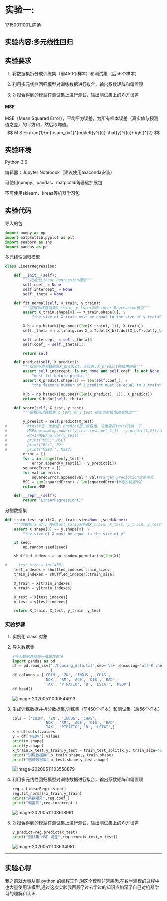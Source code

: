 # 实验一:

17150011001_陈扬

## 实验内容:多元线性回归



## 实验要求

1. 将数据集拆分成训练集（前450个样本）和测试集（后56个样本）

2. 利用多元线性回归模型对训练数据进行拟合，输出系数矩阵和偏置项

3. 对拟合得到的模型在测试集上进行测试，输出测试集上的均方误差

#### MSE

MSE（Mean Squared Error），平均平方误差，为所有样本误差（真实值与预测值之差）的平方和，然后取均值。
$$
M S E=\frac{1}{m} \sum_{i=1}^{m}\left(y^{(i)}-\hat{y}^{(i)}\right)^{2}
$$

## 实验环境

Python 3.6

编辑器：Jupyter Notebook（建议使用anaconda安装）

可使用numpy、pandas、matplotlib等基础扩展包

不可使用sklearn、kreas等机器学习包

## 实验代码

导入的包

```python
import numpy as np
import matplotlib.pyplot as plt
import seaborn as sns
import pandas as pd
```

多元线性回归模型

```python
class LinearRegression:

    def __init__(self):
        """初始化Linear Regression模型"""
        self.coef_ = None
        self.intercept_ = None
        self._theta = None

    def fit_normal(self, X_train, y_train):
        """根据训练数据集X_train, y_train训练Linear Regression模型"""
        assert X_train.shape[0] == y_train.shape[0], \
            "the size of X_train must be equal to the size of y_train"

        X_b = np.hstack([np.ones((len(X_train), 1)), X_train])
        self._theta = np.linalg.inv(X_b.T.dot(X_b)).dot(X_b.T).dot(y_train)

        self.intercept_ = self._theta[0]
        self.coef_ = self._theta[1:]

        return self

    def predict(self, X_predict):
        """给定待预测数据集X_predict，返回表示X_predict的结果向量"""
        assert self.intercept_ is not None and self.coef_ is not None, \
            "must fit before predict!"
        assert X_predict.shape[1] == len(self.coef_), \
            "the feature number of X_predict must be equal to X_train"

        X_b = np.hstack([np.ones((len(X_predict), 1)), X_predict])
        return X_b.dot(self._theta)

    def score(self, X_test, y_test):
        """根据测试数据集 X_test 和 y_test 确定当前模型的准确度"""

        y_predict = self.predict(X_test)
#         #testY是一维数组，predicY是二维数组，故需要将testY转换一下
#         MSE=np.sum(np.power((y_test.reshape(-1,1) - y_predict),2))/len(y_test)
#         R2=1-MSE/np.var(y_test)
#         print("MSE:",MSE)
#         print("R2:", R2)
#         print("MSE2:", MSE2)
        error = []
        for i in range(len(y_test)):
            error.append(y_test[i] - y_predict[i])
        squaredError = []
        for val in error:
            squaredError.append(val * val)#target-prediction之差平方 
        MSE = sum(squaredError) / len(squaredError)#均方误差MSE
        return MSE

    def __repr__(self):
        return "LinearRegression()"
```

分割数据集

```python
def train_test_split(X, y, train_size=None ,seed=None):
    """将数据 X 和 y 按照test_ratio分割成X_train, X_test, y_train, y_test"""
    assert X.shape[0] == y.shape[0], \
        "the size of X must be equal to the size of y"

    if seed:
        np.random.seed(seed)

    shuffled_indexes = np.random.permutation(len(X))

#     test_size = int(450)
    test_indexes = shuffled_indexes[train_size:]
    train_indexes = shuffled_indexes[:train_size]

    X_train = X[train_indexes]
    y_train = y[train_indexes]

    X_test = X[test_indexes]
    y_test = y[test_indexes]

    return X_train, X_test, y_train, y_test
```

### 实验步骤

1. 实例化 class 对象

2. 导入数据集

    ```python
    #导入数据并给每一维属性命名
    import pandas as pd
    df = pd.read_csv("./housing_data.txt",sep='\s+',encoding='utf-8',header=None,
                     )
    df.columns = ['CRIM', 'ZN', 'INDUS', 'CHAS', 
                  'NOX', 'RM', 'AGE', 'DIS', 'RAD', 
                  'TAX', 'PTRATIO', 'B', 'LSTAT', 'MEDV']
    df.head()
    ```

    ![image-20200511000544913](https://cy-1256894686.cos.ap-beijing.myqcloud.com/cy/2020-05-10-160545.png)

3. 生成训练数据并拆分数据集,训练集（前450个样本）和测试集（后56个样本）

    ```python
    cols = ['CRIM', 'ZN', 'INDUS', 'CHAS', 
                  'NOX', 'RM', 'AGE', 'DIS', 'RAD', 
                  'TAX', 'PTRATIO', 'B', 'LSTAT',]
    x = df[cols].values
    y = df['MEDV'].values
    print(x.shape)
    print(y.shape)
    x_train,x_test,y_train,y_test = train_test_split(x,y, train_size=450,seed=1)
    print("训练数据集",x_train.shape,y_train.shape)
    print("测试数据集",x_test.shape,y_test.shape)
    ```

    ![image-20200511103558879](https://cy-1256894686.cos.ap-beijing.myqcloud.com/cy/2020-05-11-023559.png)

4. 利用多元线性回归模型对训练数据进行拟合，输出系数矩阵和偏置项

    ```python
    reg = LinearRegression()
    reg.fit_normal(x_train,y_train)
    print("系数矩阵",reg.coef_)
    print("偏置项",reg.intercept_)
    ```

    ![image-20200511103618991](https://cy-1256894686.cos.ap-beijing.myqcloud.com/cy/2020-05-11-023619.png)

5. 对拟合得到的模型在测试集上进行测试，输出测试集上的均方误差

    ```python
    y_predict=reg.predict(x_test)
    print("测试集 MSE 误差",reg.score(x_test,y_test))
    ```

    ![image-20200511103634951](https://cy-1256894686.cos.ap-beijing.myqcloud.com/cy/2020-05-11-023635.png)

    

---

## 实验心得

我之前就大量从事 python 的编程工作,对这个模型非常熟悉,在数学建模的过程中也大量使用该模型,通过这次实验我回顾了过去学过的知识点加深了自己对机器学习的理解和认识.

